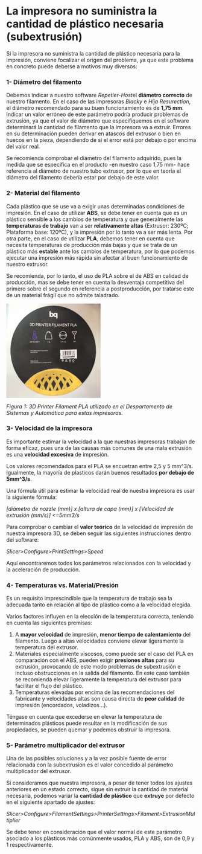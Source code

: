 # La impresora no suministra la cantidad de plástico necesaria (subextrusión)


Si la impresora no suministra la cantidad de plástico necesaria para la impresión, conviene focalizar el origen del problema, ya que este problema en concreto puede deberse a motivos muy diversos:


### 1- **Diámetro del filamento**

Debemos indicar a nuestro software *Repetier-Host*el **diámetro correcto** de nuestro filamento. En el caso de las impresoras *Blacky* e *Hija Resurection*, el diámetro recomendado para su buen funcionamiento es de **1,75 mm**. Indicar un valor erróneo de este parámetro podría producir problemas de extrusión, ya que el valor de diámetro que especifiquemos en el software determinará la cantidad de filamento que la impresora va a extruir. Errores en su determinación pueden derivar en atascos del extrusor o bien en huecos en la pieza, dependiendo de si el error está por debajo o por encima del valor real.

Se recomienda comprobar el diámetro del filamento adquirido, pues la medida que se especifica en el producto -en nuestro caso 1,75 mm- hace referencia al diámetro de nuestro tubo extrusor, por lo que en teoría el diámetro del filamento debería estar por debajo de este valor.


### 2- **Material del filamento**

Cada plástico que se use va a exigir unas determinadas condiciones de impresión. En el caso de utilizar **ABS**, se debe tener en cuenta que es un plástico sensible a los cambios de temperatura y que generalmente las **temperaturas de trabajo** van a ser **relativamente altas** (Extrusor: 230ºC; Plataforma base: 120ºC), y la impresión por lo tanto va a ser más lenta. Por otra parte, en el caso de utilizar **PLA**, debemos tener en cuenta que necesita temperaturas de producción más bajas y que se trata de un plástico más **estable** ante los cambios de temperatura, por lo que podemos ejecutar una impresión más rápida sin afectar al buen funcionamiento de nuestro extrusor. 

Se recomienda, por lo tanto, el uso de PLA sobre el de ABS en calidad de producción, mas se debe tener en cuenta la desventaja competitiva del primero sobre el segundo en referencia a postproducción, por tratarse este de un material frágil que no admite taladrado.

<img src="image1.JPG" alt="image1" height="250" width="250" align="middle">

*Figura 1: 3D Printer Filament PLA utilizado en el Despartamento de Sistemas y Automática para estas impresoras.*


### 3- **Velocidad de la impresora**

Es importante estimar la velocidad a la que nuestras impresoras trabajan de forma eficaz, pues una de las causas más comunes de una mala extrusión es una **velocidad excesiva** de impresión.

Los valores recomendados para el PLA se encuetran entre 2,5 y 5 mm^3/s. Igualmente, la mayoría de plasticos darán buenos resultados **por debajo de 5mm^3/s**.

Una fórmula útil para estimar la velocidad real de nuestra impresora es usar la siguiente fórmula:

*[diámetro de nozzle (mm)] x [altura de capa (mm)] x [Velocidad de extrusión (mm/s)] <=5mm3/s*

Para comprobar o cambiar el **valor teórico** de la velocidad de impresión de nuestra impresora 3D, se deben seguir las siguientes instrucciones dentro del software:

*Slicer>Configure>PrintSettings>Speed*

Aquí encontraremos todos los parámetros relacionados con la velocidad y la aceleración de producción.


### 4- Temperaturas vs. Material/Presión

Es un requisito imprescindible que la temperatura de trabajo sea la adecuada tanto en relación al tipo de plástico como a la velocidad elegida.

Varios factores influyen en la elección de la temperatura correcta, teniendo en cuenta las siguientes premisas:

1. A **mayor velocidad** de impresión, **menor tiempo de calentamiento** del filamento. Luego a altas velocidades conviene elevar ligeramente la temperatura del extrusor.
2. Materiales especialmente viscosos, como puede ser el caso del PLA en comparación con el ABS, pueden exigir **presiones altas** para su extrusión, provocando de este modo problemas de subextrusión e incluso obstrucciones en la salida del filamento. En este caso también se recomienda elevar ligeramente la temperatura del extrusor para facilitar el flujo del plástico.
3. Temperaturas elevadas por encima de las recomendaciones del fabricante y velocidades altas son causa directa de **peor calidad** de impresión (encordados, voladizos...).

Téngase en cuenta que excederse en elevar la temperatura de determinados plásticos puede resultar en la modificación de sus propiedades, se pueden quemar y podemos obstruir la impresora.

### 5- Parámetro multiplicador del extrusor

Una de las posibles soluciones y a la vez posible fuente de error relacionada con la subextrusión es el valor concedido al parámetro multiplicador del extrusor.

Si consideramos que nuestra impresora, a pesar de tener todos los ajustes anteriores en un estado correcto, sigue sin extruir la cantidad de material necesaria, podemos variar la **cantidad de plástico** que **extruye** por defecto en el siguiente apartado de ajustes:

*Slicer>Configure>FilamentSettings>PrinterSettings>Filament>ExtrusionMultiplier*

Se debe tener en consideración que el valor normal de este parámetro asociado a los plásticos más comúnmente usados, PLA y ABS, son de 0,9 y 1 respectivamente.

